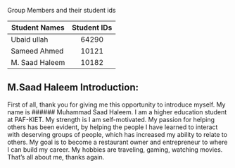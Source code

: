 Group Members and their student ids

| Student Names        | Student IDs   | 
| -------------------- |:-------------:|
| Ubaid ullah          | 64290         | 
| Sameed Ahmed         | 10121         |   
| M. Saad Haleem       | 10182         |    

## M.Saad Haleem Introduction:
First of all, thank you for giving me this opportunity to introduce myself. My name is ###### Muhammad Saad Haleem. I am a higher education student at PAF-KIET. My strength is I am self-motivated. My passion for helping others has been evident, by helping the people I have learned to interact with deserving groups of people, which has increased my ability to relate to others. My goal is to become a restaurant owner and entrepreneur to where I can build my career. My hobbies are traveling, gaming, watching movies.
That’s all about me, thanks again.
